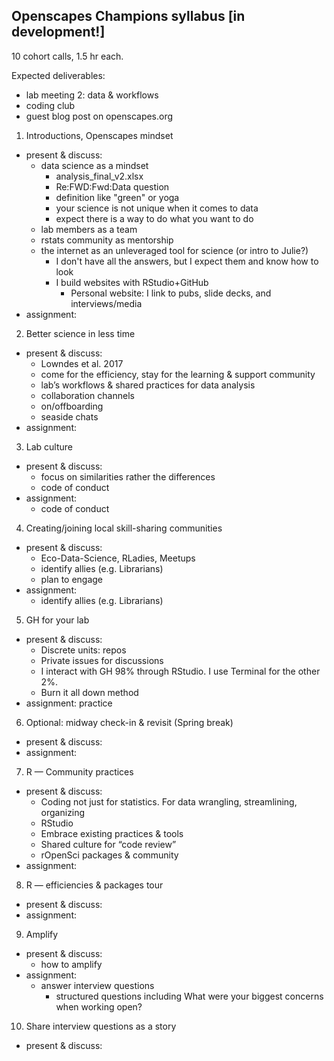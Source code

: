 
## Openscapes Champions syllabus [in development!]
10 cohort calls, 1.5 hr each. 

Expected deliverables: 

- lab meeting 2: data & workflows
- coding club
- guest blog post on openscapes.org

1. Introductions, Openscapes mindset
- present & discuss:
    - data science as a mindset
        - analysis_final_v2.xlsx
        - Re:FWD:Fwd:Data question
        - definition like "green" or yoga
        - your science is not unique when it comes to data
        - expect there is a way to do what you want to do
    - lab members as a team
    - rstats community as mentorship 
    - the internet as an unleveraged tool for science (or intro to Julie?) 
        - I don't have all the answers, but I expect them and know how to look
        - I build websites with RStudio+GitHub 
            - Personal website: I link to pubs, slide decks, and interviews/media
- assignment:  
2. Better science in less time
- present & discuss:
    - Lowndes et al. 2017
    - come for the efficiency, stay for the learning & support community
    - lab’s workflows & shared practices for data analysis
    - collaboration channels 
    - on/offboarding 
    - seaside chats
- assignment:
3. Lab culture
- present & discuss:
    - focus on similarities rather the differences
    - code of conduct
- assignment:
    - code of conduct
4. Creating/joining local skill-sharing communities
- present & discuss:
    - Eco-Data-Science, RLadies, Meetups
    - identify allies (e.g. Librarians)
    - plan to engage
- assignment:  
    - identify allies (e.g. Librarians)

<!---
4. Collaborative documents
- present & discuss:
    - Write lab protocols, centralize/archive communication
    - Google Docs
        - Permissions (view only, editing)
        - Suggesting
        - Versions, named versions
    - GitHub
        - Permissions
        - Workflow for online only
        - Books, websites
        - Issues
            - for methods discussions
- assignment:  
--->

5. GH for your lab
- present & discuss:
    - Discrete units: repos
    - Private issues for discussions
    - I interact with GH 98% through RStudio. I use Terminal for the other 2%. 
    - Burn it all down method
- assignment: practice
6. Optional: midway check-in & revisit (Spring break)
- present & discuss:
- assignment:
7. R — Community practices
- present & discuss:
    - Coding not just for statistics. For data wrangling, streamlining, organizing
    - RStudio
    - Embrace existing practices & tools
    - Shared culture for “code review”
    - rOpenSci packages & community
- assignment:  
8. R — efficiencies & packages tour
- present & discuss:
- assignment:
9. Amplify
- present & discuss:
    - how to amplify
- assignment:
    - answer interview questions
        - structured questions including What were your biggest concerns when working open?
10. Share interview questions as a story
- present & discuss:



<!---

Working openly, generally BSILT
What accounts to get (gh, slack)
Creating/joining communities locally
Study Groups
RLadies
Librarian
Data analysis 
Coding means data wrangling, streamlining. Organization. ?
Setup GitHub for your lab
Discrete units: repos
Private issues for discussions
I interact with GH 98% through RStudio. I use Terminal for the other 2%. 
Burn it all down method
Setup a lab website for a course, blogging, sharing slides
Coding practices
Shared culture for “code review”
Onboarding, Offboarding, Codes of conduct


  

What's possible on the web
RMarkdown websites

--->